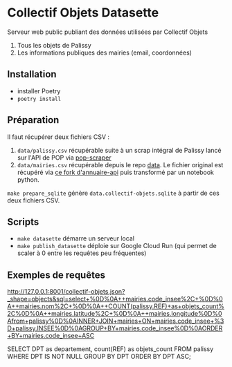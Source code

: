 # Collectif Objets Datasette

Serveur web public publiant des données utilisées par Collectif Objets

1. Tous les objets de Palissy
2. Les informations publiques des mairies (email, coordonnées)

## Installation

- installer Poetry
- `poetry install`

## Préparation

Il faut récupérer deux fichiers CSV :

1. `data/palissy.csv` récupérable suite à un scrap intégral de Palissy lancé sur l'API de POP via [pop-scraper](https://github.com/adipasquale/pop-scraper)
2. `data/mairies.csv` récupérable depuis le repo [data](https://github.com/adipasquale/collectif-objets-data). Le fichier original est récupéré via [ce fork d'annuaire-api](https://github.com/BaseAdresseNationale/annuaire-api) puis transformé par un notebook python.

`make prepare_sqlite` génère `data.collectif-objets.sqlite` à partir de ces deux fichiers CSV.

## Scripts

- `make datasette` démarre un serveur local
- `make publish_datasette` déploie sur Google Cloud Run (qui permet de scaler à 0 entre les requêtes peu fréquentes)

## Exemples de requêtes

http://127.0.0.1:8001/collectif-objets.json?_shape=objects&sql=select+%0D%0A++mairies.code_insee%2C+%0D%0A++mairies.nom%2C+%0D%0A++COUNT(palissy.REF)+as+objets_count%2C%0D%0A++mairies.latitude%2C+%0D%0A++mairies.longitude%0D%0Afrom+palissy%0D%0AINNER+JOIN+mairies+ON+mairies.code_insee+%3D+palissy.INSEE%0D%0AGROUP+BY+mairies.code_insee%0D%0AORDER+BY+mairies.code_insee+ASC

SELECT DPT as departement, count(REF) as objets_count
FROM palissy
WHERE DPT IS NOT NULL
GROUP BY DPT
ORDER BY DPT ASC;
